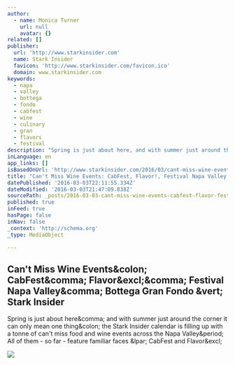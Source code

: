 ```yaml
---
author:
  - name: Monica Turner
    url: null
    avatar: {}
related: []
publisher:
  url: 'http://www.starkinsider.com'
  name: Stark Insider
  favicon: 'http://www.starkinsider.com/favicon.ico'
  domain: www.starkinsider.com
keywords:
  - napa
  - valley
  - bottega
  - fondo
  - cabfest
  - wine
  - culinary
  - gran
  - flavors
  - festival
description: "Spring is just about here, and with summer just around the corner it can only mean one thing: the Stark Insider calendar is filling up with a tonne of can't miss food and wine events across the Napa Valley. All of them - so far - feature familiar faces ( CabFest and Flavor!"
inLanguage: en
app_links: []
isBasedOnUrl: 'http://www.starkinsider.com/2016/03/cant-miss-wine-events-cabfest-flavor-napa-valley-festival-napa-valley.html'
title: "Can't Miss Wine Events: CabFest, Flavor!, Festival Napa Valley, Bottega Gran Fondo | Stark Insider"
datePublished: '2016-03-03T22:11:55.334Z'
dateModified: '2016-03-03T21:47:09.838Z'
sourcePath: _posts/2016-03-03-cant-miss-wine-events-cabfest-flavor-festival-napa-vall.md
published: true
inFeed: true
hasPage: false
inNav: false
_context: 'http://schema.org'
_type: MediaObject

---
```

<article style=""><h1>Can't Miss Wine Events&amp;colon; CabFest&amp;comma; Flavor&amp;excl;&amp;comma; Festival Napa Valley&amp;comma; Bottega Gran Fondo &amp;vert; Stark Insider</h1><p>Spring is just about here&amp;comma; and with summer just around the corner it can only mean one thing&amp;colon; the Stark Insider calendar is filling up with a tonne of can't miss food and wine events across the Napa Valley&amp;period; All of them - so far - feature familiar faces &amp;lpar; CabFest and Flavor&amp;excl;</p><img src="http://www.starkinsider.com/wordpress/wp-content/uploads/2016/03/Taste-of-Napa-Outtakes4.jpg" /></article>